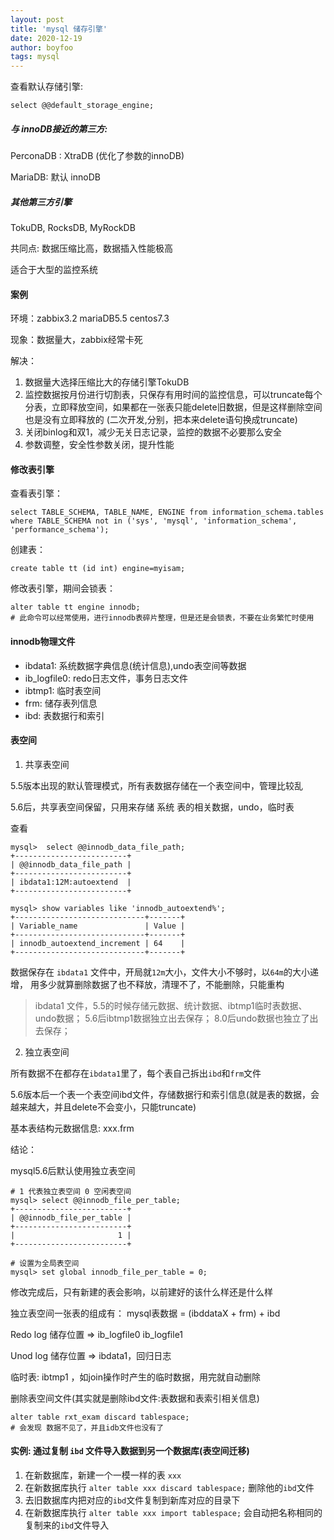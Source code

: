 ```yaml
---
layout: post
title: 'mysql 储存引擎'
date: 2020-12-19
author: boyfoo
tags: mysql
---
```


查看默认存储引擎:

```mysql
select @@default_storage_engine;
```

##### 与 innoDB接近的第三方:
PerconaDB : XtraDB (优化了参数的innoDB)

MariaDB: 默认 innoDB

##### 其他第三方引擎
TokuDB, RocksDB, MyRockDB

共同点: 数据压缩比高，数据插入性能极高

适合于大型的监控系统

#### 案例

环境：zabbix3.2 mariaDB5.5 centos7.3

现象：数据量大，zabbix经常卡死

解决： 
1. 数据量大选择压缩比大的存储引擎TokuDB
2. 监控数据按月份进行切割表，只保存有用时间的监控信息，可以truncate每个分表，立即释放空间，如果都在一张表只能delete旧数据，但是这样删除空间也是没有立即释放的 (二次开发,分别，把本来delete语句换成truncate)
3. 关闭binlog和双1，减少无关日志记录，监控的数据不必要那么安全
4. 参数调整，安全性参数关闭，提升性能

#### 修改表引擎

查看表引擎：

```mysql
select TABLE_SCHEMA, TABLE_NAME, ENGINE from information_schema.tables where TABLE_SCHEMA not in ('sys', 'mysql', 'information_schema', 'performance_schema');
```

创建表：

```mysql
create table tt (id int) engine=myisam;
```

修改表引擎，期间会锁表：

```mysql
alter table tt engine innodb;
# 此命令可以经常使用，进行innodb表碎片整理，但是还是会锁表，不要在业务繁忙时使用
```


#### innodb物理文件

* ibdata1: 系统数据字典信息(统计信息),undo表空间等数据
* ib_logfile0: redo日志文件，事务日志文件
* ibtmp1: 临时表空间
* frm: 储存表列信息
* ibd: 表数据行和索引


#### 表空间

1. 共享表空间

5.5版本出现的默认管理模式，所有表数据存储在一个表空间中，管理比较乱

5.6后，共享表空间保留，只用来存储 系统 表的相关数据，undo，临时表

查看

```mysql
mysql>  select @@innodb_data_file_path;
+-------------------------+
| @@innodb_data_file_path |
+-------------------------+
| ibdata1:12M:autoextend  |
+-------------------------+

mysql> show variables like 'innodb_autoextend%';
+-----------------------------+-------+
| Variable_name               | Value |
+-----------------------------+-------+
| innodb_autoextend_increment | 64    |
+-----------------------------+-------+
```
数据保存在 `ibdata1` 文件中，开局就`12m`大小，文件大小不够时，以`64m`的大小递增，
用多少就算删除数据了也不释放，清理不了，不能删除，只能重构

> ibdata1 文件，5.5的时候存储元数据、统计数据、ibtmp1临时表数据、undo数据；
> 5.6后ibtmp1数据独立出去保存；
> 8.0后undo数据也独立了出去保存；


2. 独立表空间

所有数据不在都存在`ibdata1`里了，每个表自己拆出`ibd`和`frm`文件

5.6版本后一个表一个表空间ibd文件，存储数据行和索引信息(就是表的数据，会越来越大，并且delete不会变小，只能truncate)

基本表结构元数据信息: xxx.frm


结论：

mysql5.6后默认使用独立表空间

```mysql
# 1 代表独立表空间 0 空闲表空间
mysql> select @@innodb_file_per_table;
+-------------------------+
| @@innodb_file_per_table |
+-------------------------+
|                       1 |
+-------------------------+

# 设置为全局表空间
mysql> set global innodb_file_per_table = 0;
```
修改完成后，只有新建的表会影响，以前建好的该什么样还是什么样

独立表空间一张表的组成有：
    mysql表数据 = (ibddataX + frm) + ibd

Redo log 储存位置 => ib_logfile0 ib_logfile1

Unod log 储存位置 => ibdata1，回归日志

临时表: ibtmp1 ，如join操作时产生的临时数据，用完就自动删除

删除表空间文件(其实就是删除ibd文件:表数据和表索引相关信息)

```mysql
alter table rxt_exam discard tablespace;
# 会发现 数据不见了，并且idb文件也没有了
```

#### 实例: 通过复制 `ibd` 文件导入数据到另一个数据库(表空间迁移)

1. 在新数据库，新建一个一模一样的表 `xxx`
2. 在新数据库执行 `alter table xxx discard tablespace;` 删除他的`ibd`文件
3. 去旧数据库内把对应的`ibd`文件复制到新库对应的目录下
4. 在新数据库执行 `alter table xxx import tablespace;` 会自动把名称相同的复制来的`ibd`文件导入 